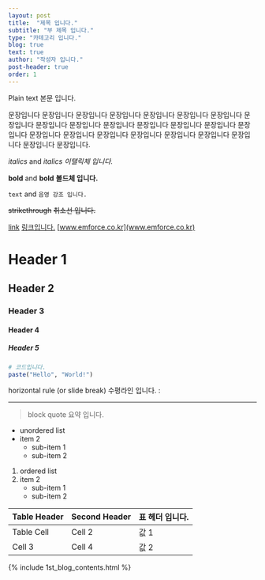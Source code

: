 ```yaml
---
layout: post
title:  "제목 입니다."
subtitle: "부 제목 입니다."
type: "카테고리 입니다."
blog: true
text: true
author: "작성자 입니다."
post-header: true
order: 1
---
```

Plain text 본문 입니다.

문장입니다 문장입니다 문장입니다 문장입니다 문장입니다 문장입니다 문장입니다 문장입니다 문장입니다 문장입니다 문장입니다 문장입니다 문장입니다 문장입니다 문장입니다 문장입니다 문장입니다 문장입니다 문장입니다 문장입니다 문장입니다 문장입니다 문장입니다 문장입니다.

  
*italics* and _italics_ *이탤릭체 입니다.*

**bold** and __bold__ **볼드체 입니다.**

`text` and `음영 강조 입니다.`

~~strikethrough~~ ~~취소선 입니다.~~

[link](www.emforce.co.kr) [링크입니다.](www.emforce.co.kr)  [www.emforce.co.kr](www.emforce.co.kr)

# Header 1
## Header 2
### Header 3
#### Header 4
##### Header 5


```r
# 코드입니다.
paste("Hello", "World!")
```

horizontal rule (or slide break) 수평라인 입니다. :

***

> block quote 요약 입니다.

* unordered list
* item 2
    + sub-item 1
    + sub-item 2

1. ordered list
2. item 2
    + sub-item 1
    + sub-item 2


Table Header  | Second Header | 표 헤더 입니다.
------------- | ------------- | -------------
Table Cell    | Cell 2        | 값 1
Cell 3        | Cell 4        | 값 2


{% include 1st_blog_contents.html %}
